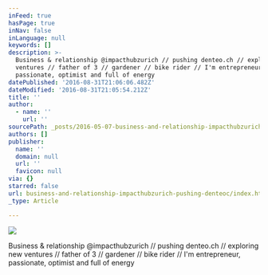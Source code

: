 ```yaml
---
inFeed: true
hasPage: true
inNav: false
inLanguage: null
keywords: []
description: >-
  Business & relationship @impacthubzurich // pushing denteo.ch // exploring new
  ventures // father of 3 // gardener // bike rider // I'm entrepreneur,
  passionate, optimist and full of energy
datePublished: '2016-08-31T21:06:06.482Z'
dateModified: '2016-08-31T21:05:54.212Z'
title: ''
author:
  - name: ''
    url: ''
sourcePath: _posts/2016-05-07-business-and-relationship-impacthubzurich-pushing-denteoc.md
authors: []
publisher:
  name: ''
  domain: null
  url: ''
  favicon: null
via: {}
starred: false
url: business-and-relationship-impacthubzurich-pushing-denteoc/index.html
_type: Article

---
```

![](https://s3-us-west-2.amazonaws.com/the-grid-img/p/1c92601578980c3ff4611dca7ae7a2935d3d566f.jpg)

Business & relationship @impacthubzurich // pushing denteo.ch // exploring new ventures // father of 3 // gardener // bike rider // I'm entrepreneur, passionate, optimist and full of energy